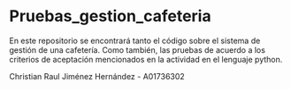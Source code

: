 # Pruebas_gestion_cafeteria
En este repositorio se encontrará tanto el código sobre el sistema de gestión de una cafetería. Como también, las pruebas de acuerdo a los criterios de aceptación mencionados en la actividad en el lenguaje python. 


Christian Raul Jiménez Hernández - A01736302
